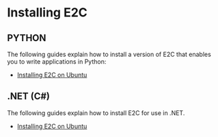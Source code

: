 # Installing E2C

## PYTHON
The following guides explain how to install a version 
of E2C that enables you to write applications in Python:
* [Installing E2C on Ubuntu](https://github.com/elastic-event-components/e2c/blob/master/source/python/INSTALL_UBUNTU.md)

## .NET (C#)
The following guides explain how to install E2C for use in .NET.
* [Installing E2C on Ubuntu](https://github.com/elastic-event-components/e2c/blob/master/source/dotnet/INSTALL_UBUNTU.md)
 